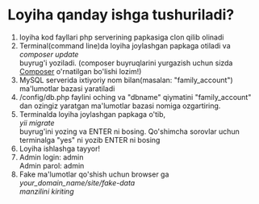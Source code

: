 <p align="center">
    <h1>Loyiha qanday ishga tushuriladi?</h1>
</p>

<ol>
    <li>loyiha kod fayllari php serverining papkasiga clon qilib olinadi</li>
    <li>Terminal(command line)da loyiha joylashgan papkaga otiladi va <br><i>composer update</i><br> buyrug'i yoziladi. (composer buyruqlarini yurgazish uchun sizda <a href="https://getcomposer.org/download/">Composer</a> o'rnatilgan bo'lishi lozim!)</li>
    <li>MySQL serverida ixtiyoriy nom bilan(masalan: "family_account") ma'lumotlar bazasi yaratiladi</li>
    <li>/config/db.php faylini oching va "dbname" qiymatini "family_account" dan ozingiz yaratgan ma'lumotlar bazasi nomiga ozgartiring.</li>
    <li>Terminalda loyiha joylashgan papkaga o'tib, <br><i>yii migrate</i><br>
    buyrug'ini yozing va ENTER ni bosing. Qo'shimcha sorovlar uchun terminalga "yes" ni yozib ENTER ni bosing</li>
    <li>Loyiha ishlashga tayyor!</li>
    <li>Admin login:    admin <br> Admin parol:     admin</li>
    <li>Fake ma'lumotlar qo'shish uchun browser ga <br><i>your_domain_name/site/fake-data <br> manzilini kiriting</li>
</ol>
